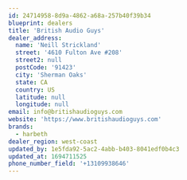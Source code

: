 ```yaml
---
id: 24714958-8d9a-4862-a68a-257b40f39b34
blueprint: dealers
title: 'British Audio Guys'
dealer_address:
  name: 'Neill Strickland'
  street: '4610 Fulton Ave #208'
  street2: null
  postCode: '91423'
  city: 'Sherman Oaks'
  state: CA
  country: US
  latitude: null
  longitude: null
email: info@britishaudioguys.com
website: 'https://www.britishaudioguys.com'
brands:
  - harbeth
dealer_region: west-coast
updated_by: 1e5fda92-5ac2-4abb-b403-8041edf0b4c3
updated_at: 1694711525
phone_number_field: '+13109938646'
---
```

